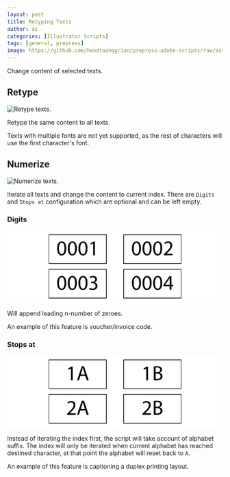 ```yaml
---
layout: post
title: Retyping Texts
author: ai
categories: [Illustrator Scripts]
tags: [general, prepress]
image: https://github.com/hendraanggrian/prepress-adobe-scripts/raw/assets/screenshots/ai_types_numerize.png
---
```


Change content of selected texts.

## Retype

![Retype texts.](https://github.com/hendraanggrian/prepress-adobe-scripts/raw/assets/screenshots/ai_types_retype.png)

Retype the same content to all texts.

Texts with multiple fonts are not yet supported, as the rest of characters will use the first character's font.

## Numerize

![Numerize texts.](https://github.com/hendraanggrian/prepress-adobe-scripts/raw/assets/screenshots/ai_types_numerize.png)

Iterate all texts and change the content to current index.
There are `Digits` and `Stops at` configuration which are optional and can be left empty.

### Digits

![Numerize texts with digits.](../images/samples/ai_types_numerize_digits.png)

Will append leading n-number of zeroes.

An example of this feature is voucher/invoice code.

### Stops at

![Numerize texts with stops at.](../images/samples/ai_types_numerize_stopsat.png)

Instead of iterating the index first, the script will take account of alphabet suffix.
The index will only be iterated when current alphabet has reached destined character,
at that point the alphabet will reset back to `A`.

An example of this feature is captioning a duplex printing layout.

